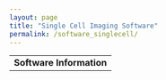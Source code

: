 ```yaml
---
layout: page
title: "Single Cell Imaging Software"
permalink: /software_singlecell/
---
```


<table>
  <tr>
    <td colspan="3"><b>Software Information</b></td>
    <td colspan="6><b>Functionality</b></td>
  </tr>
  <tr>
    <td><i>Name</i></td>
    <td><i>Purpose</i></td>
    <td><i>Language</i></td>
    <td><i>Store</i></td>
    <td><i>Viz</i></td>
    <td><i>Norm</i></td>
    <td><i>Seg</i></td>
    <td><i>Ptype</i></td>
    <td><i>Spatial</i></td>
  </tr>
  <tr>
    <td>VectraPolarisData</td>
    <td>Example mIF datasets</td>
    <td>R (Bioc)</td>
    <td>  </td>
    <td>  </td>
    <td> [x] </td>
    <td>  </td>
    <td>  </td>
    <td>  </td>
  </tr>
</table>
